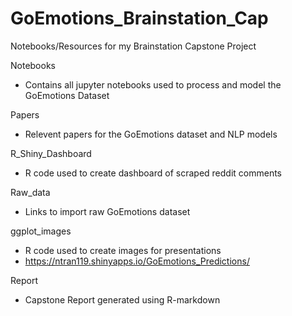 # GoEmotions_Brainstation_Cap
Notebooks/Resources for my Brainstation Capstone Project

Notebooks
- Contains all jupyter notebooks used to process and model the GoEmotions Dataset

Papers
- Relevent papers for the GoEmotions dataset and NLP models

R_Shiny_Dashboard
- R code used to create dashboard of scraped reddit comments

Raw_data
- Links to import raw GoEmotions dataset

ggplot_images
- R code used to create images for presentations
- https://ntran119.shinyapps.io/GoEmotions_Predictions/

Report
- Capstone Report generated using R-markdown
